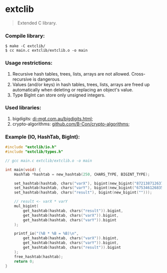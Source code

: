 # extclib
> Extended C library.

### Compile library:
```
$ make -C extclib/
$ cc main.c extclib/extclib.o -o main
```

### Usage restrictions:
1. Recursive hash tables, trees, lists, arrays are not allowed. Cross-recursive is dangerous.
2. Values (and/or keys) in hash tables, trees, lists, arrays are freed up automatically when deleting or replacing an object's value.
3. Type BigInt can store only unsigned integers.

### Used libraries:
1. bigdigits: [di-mgt.com.au/bigdigits.html](https://di-mgt.com.au/bigdigits.html);
2. crypto-algorithms: [github.com/B-Con/crypto-algorithms](https://github.com/B-Con/crypto-algorithms);

### Example (IO, HashTab, BigInt):
```c
#include "extclib/io.h"
#include "extclib/types.h"

// gcc main.c extclib/extclib.o -o main

int main(void) {
    HashTab *hashtab = new_hashtab(250, CHARS_TYPE, BIGINT_TYPE);

    set_hashtab(hashtab, chars("varX"), bigint(new_bigint("872138712637512787387124821738712648712736128749182")));
    set_hashtab(hashtab, chars("varY"), bigint(new_bigint("675346126835124712346172467268375128731")));
    set_hashtab(hashtab, chars("result"), bigint(new_bigint("")));

    // result <- varX * varY
    mul_bigint(
        get_hashtab(hashtab, chars("result")).bigint, 
        get_hashtab(hashtab, chars("varX")).bigint,
        get_hashtab(hashtab, chars("varY")).bigint
    );

    printf_io("(%B * %B = %B)\n", 
        get_hashtab(hashtab, chars("varX")).bigint,
        get_hashtab(hashtab, chars("varY")).bigint,
        get_hashtab(hashtab, chars("result")).bigint
    );
    free_hashtab(hashtab);
    return 0;
}

```
